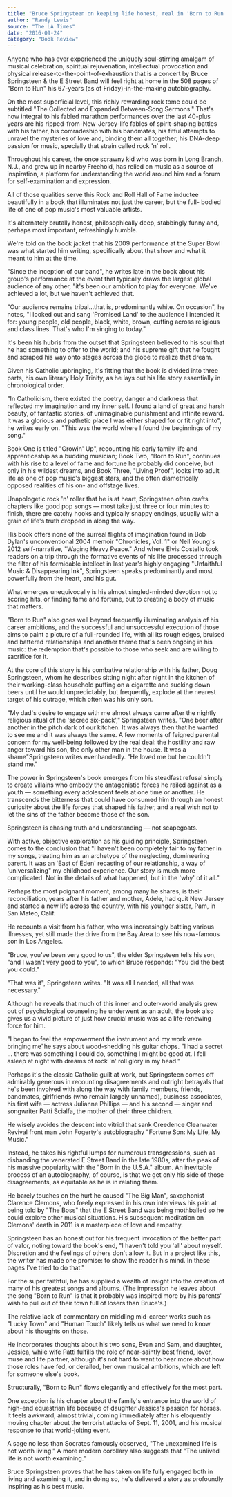 ```yaml
---
title: "Bruce Springsteen on keeping life honest, real in 'Born to Run' autobiography"
author: "Randy Lewis"
source: "The LA Times"
date: "2016-09-24"
category: "Book Review"
---
```


Anyone who has ever experienced the uniquely soul-stirring amalgam of musical celebration, spiritual rejuvenation, intellectual provocation and physical release-to-the-point-of-exhaustion that is a concert by Bruce Springsteen & the E Street Band will feel right at home in the 508 pages of "Born to Run" his 67-years (as of Friday)-in-the-making autobiography.

On the most superficial level, this richly rewarding rock tome could be subtitled "The Collected and Expanded Between-Song Sermons." That's how integral to his fabled marathon performances over the last 40-plus years are his ripped-from-New-Jersey-life fables of spirit-shaping battles with his father, his comradeship with his bandmates, his fitful attempts to unravel the mysteries of love and, binding them all together, his DNA-deep passion for music, specially that strain called rock 'n' roll.

Throughout his career, the once scrawny kid who was born in Long Branch, N.J., and grew up in nearby Freehold, has relied on music as a source of inspiration, a platform for understanding the world around him and a forum for self-examination and expression.

All of those qualities serve this Rock and Roll Hall of Fame inductee beautifully in a book that illuminates not just the career, but the full- bodied life of one of pop music's most valuable artists.

It's alternately brutally honest, philosophically deep, stabbingly funny and, perhaps most important, refreshingly humble.

We're told on the book jacket that his 2009 performance at the Super Bowl was what started him writing, specifically about that show and what it meant to him at the time.

"Since the inception of our band", he writes late in the book about his group's performance at the event that typically draws the largest global audience of any other, "it's been our ambition to play for everyone. We've achieved a lot, but we haven't achieved that.

"Our audience remains tribal...that is, predominantly white. On occasion", he notes, "I looked out and sang 'Promised Land' to the audience I intended it for: young people, old people, black, white, brown, cutting across religious and class lines. That's who I'm singing to today."

It's been his hubris from the outset that Springsteen believed to his soul that he had something to offer to the world; and his supreme gift that he fought and scraped his way onto stages across the globe to realize that dream.

Given his Catholic upbringing, it's fitting that the book is divided into three parts, his own literary Holy Trinity, as he lays out his life story essentially in chronological order.

"In Catholicism, there existed the poetry, danger and darkness that reflected my imagination and my inner self. I found a land of great and harsh beauty, of fantastic stories, of unimaginable punishment and infinite reward. It was a glorious and pathetic place I was either shaped for or fit right into", he writes early on. "This was the world where I found the beginnings of my song."

Book One is titled "Growin' Up", recounting his early family life and apprenticeship as a budding musician; Book Two, "Born to Run", continues with his rise to a level of fame and fortune he probably did conceive, but only in his wildest dreams, and Book Three, "Living Proof", looks into adult life as one of pop music's biggest stars, and the often diametrically opposed realities of his on- and offstage lives.

Unapologetic rock 'n' roller that he is at heart, Springsteen often crafts chapters like good pop songs — most take just three or four minutes to finish, there are catchy hooks and typically snappy endings, usually with a grain of life's truth dropped in along the way.

His book offers none of the surreal flights of imagination found in Bob Dylan's unconventional 2004 memoir "Chronicles, Vol. 1" or Neil Young's 2012 self-narrative, "Waging Heavy Peace." And where Elvis Costello took readers on a trip through the formative events of his life processed through the filter of his formidable intellect in last year's highly engaging "Unfaithful Music & Disappearing Ink", Springsteen speaks predominantly and most powerfully from the heart, and his gut.

What emerges unequivocally is his almost singled-minded devotion not to scoring hits, or finding fame and fortune, but to creating a body of music that matters.

"Born to Run" also goes well beyond frequently illuminating analysis of his career ambitions, and the successful and unsuccessful execution of those aims to paint a picture of a full-rounded life, with all its rough edges, bruised and battered relationships and another theme that's been ongoing in his music: the redemption that's possible to those who seek and are willing to sacrifice for it.

At the core of this story is his combative relationship with his father, Doug Springsteen, whom he describes sitting night after night in the kitchen of their working-class household puffing on a cigarette and sucking down beers until he would unpredictably, but frequently, explode at the nearest target of his outrage, which often was his only son.

"My dad's desire to engage with me almost always came after the nightly religious ritual of the 'sacred six-pack'," Springsteen writes. "One beer after another in the pitch dark of our kitchen. It was always then that he wanted to see me and it was always the same. A few moments of feigned parental concern for my well-being followed by the real deal: the hostility and raw anger toward his son, the only other man in the house. It was a shame"Springsteen writes evenhandedly. "He loved me but he couldn't stand me."

The power in Springsteen's book emerges from his steadfast refusal simply to create villains who embody the antagonistic forces he railed against as a youth — something every adolescent feels at one time or another. He transcends the bitterness that could have consumed him through an honest curiosity about the life forces that shaped his father, and a real wish not to let the sins of the father become those of the son.

Springsteen is chasing truth and understanding — not scapegoats.

With active, objective exploration as his guiding principle, Springsteen comes to the conclusion that "I haven't been completely fair to my father in my songs, treating him as an archetype of the neglecting, domineering parent. It was an 'East of Eden' recasting of our relationship, a way of 'universalizing" my childhood experience. Our story is much more complicated. Not in the details of what happened, but in the 'why' of it all."

Perhaps the most poignant moment, among many he shares, is their reconciliation, years after his father and mother, Adele, had quit New Jersey and started a new life across the country, with his younger sister, Pam, in San Mateo, Calif.

He recounts a visit from his father, who was increasingly battling various illnesses, yet still made the drive from the Bay Area to see his now-famous son in Los Angeles.

"Bruce, you've been very good to us", the elder Springsteen tells his son, "and I wasn't very good to you", to which Bruce responds: "You did the best you could."

"That was it", Springsteen writes. "It was all I needed, all that was necessary."

Although he reveals that much of this inner and outer-world analysis grew out of psychological counseling he underwent as an adult, the book also gives us a vivid picture of just how crucial music was as a life-renewing force for him.

"I began to feel the empowerment the instrument and my work were bringing me"he says about wood-shedding his guitar chops. "I had a secret ... there was something I could do, something I might be good at. I fell asleep at night with dreams of rock 'n' roll glory in my head."

Perhaps it's the classic Catholic guilt at work, but Springsteen comes off admirably generous in recounting disagreements and outright betrayals that he's been involved with along the way with family members, friends, bandmates, girlfriends (who remain largely unnamed), business associates, his first wife — actress Julianne Phillips — and his second — singer and songwriter Patti Scialfa, the mother of their three children.

He wisely avoides the descent into vitriol that sank Creedence Clearwater Revival front man John Fogerty's autobiography "Fortune Son: My Life, My Music."

Instead, he takes his rightful lumps for numerous transgressions, such as disbanding the venerated E Street Band in the late 1980s, after the peak of his massive popularity with the "Born in the U.S.A." album. An inevitable process of an autobiography, of course, is that we get only his side of those disagreements, as equitable as he is in relating them.

He barely touches on the hurt he caused "The Big Man", saxophonist Clarence Clemons, who freely expressed in his own interviews his pain at being told by "The Boss" that the E Street Band was being mothballed so he could explore other musical situations. His subsequent meditation on Clemons' death in 2011 is a masterpiece of love and empathy.

Springsteen has an honest out for his frequent invocation of the better part of valor, noting toward the book's end, "I haven't told you 'all' about myself. Discretion and the feelings of others don't allow it. But in a project like this, the writer has made one promise: to show the reader his mind. In these pages I've tried to do that."

For the super faithful, he has supplied a wealth of insight into the creation of many of his greatest songs and albums. (The impression he leaves about the song "Born to Run" is that it probably was inspired more by his parents' wish to pull out of their town full of losers than Bruce's.)

The relative lack of commentary on middling mid-career works such as "Lucky Town" and "Human Touch" likely tells us what we need to know about his thoughts on those.

He incorporates thoughts about his two sons, Evan and Sam, and daughter, Jessica, while wife Patti fulfills the role of near-saintly best friend, lover, muse and life partner, although it's not hard to want to hear more about how those roles have fed, or derailed, her own musical ambitions, which are left for someone else's book.

Structurally, "Born to Run" flows elegantly and effectively for the most part.

One exception is his chapter about the family's entrance into the world of high-end equestrian life because of daughter Jessica's passion for horses. It feels awkward, almost trivial, coming immediately after his eloquently moving chapter about the terrorist attacks of Sept. 11, 2001, and his musical response to that world-jolting event.

A sage no less than Socrates famously observed, "The unexamined life is not worth living." A more modern corollary also suggests that "The unlived life is not worth examining."

Bruce Springsteen proves that he has taken on life fully engaged both in living and examining it, and in doing so, he's delivered a story as profoundly inspiring as his best music.
